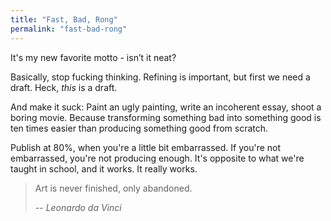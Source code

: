 ```yaml
---
title: "Fast, Bad, Rong"
permalink: "fast-bad-rong"
---
```


It's my new favorite motto - isn’t it neat?

Basically, stop fucking thinking. Refining is important, but first we need a draft. Heck, *this* is a draft.

And make it suck: Paint an ugly painting, write an incoherent essay, shoot a boring movie. Because transforming something bad into something good is ten times easier than producing something good from scratch.

Publish at 80%, when you're a little bit embarrassed. If you're not embarrassed, you're not producing enough. It's opposite to what we're taught in school, and it works. It really works.

> Art is never finished, only abandoned.
>
> <cite>-- Leonardo da Vinci</cite>
